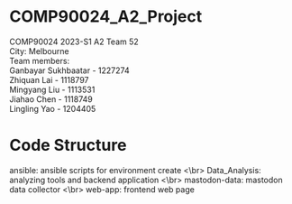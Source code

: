 # COMP90024_A2_Project

COMP90024 2023-S1 A2 Team 52        
City: Melbourne                     
Team members:                       
    Ganbayar Sukhbaatar     - 1227274   
    Zhiquan Lai             - 1118797           
    Mingyang Liu            - 1113531          
    Jiahao Chen             - 1118749           
    Lingling Yao            - 1204405          

# Code Structure
ansible: ansible scripts for environment create <\br>
Data_Analysis: analyzing tools and backend application <\br>
mastodon-data: mastodon data collector <\br>
web-app: frontend web page
